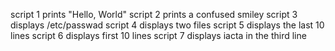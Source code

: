 script 1 prints "Hello, World"
script 2 prints a confused smiley
script 3 displays /etc/passwad
script 4 displays two files
script 5 displays the last 10 lines
script 6 displays first 10 lines 
script 7 displays iacta in the third line
